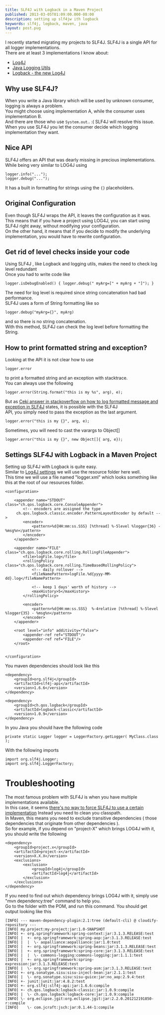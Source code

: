 ```yaml
---
title: SLF4J with Logback in a Maven Project
published: 2013-03-05T01:09:00.000-08:00
description: setting up slf4jw ith logback
keywords: slf4j, logback, maven, java
layout: post.pug
---
```


I recently started migrating my projects to SLF4J.
SLF4J is a single API for all logger implementations.  
There are at least 3 implementations I know about:

*   [Log4J](http://logging.apache.org/log4j/1.2/ "log4j")
*   [Java Logging Utils](http://docs.oracle.com/javase/1.4.2/docs/api/java/util/logging/package-summary.html "Java Utils Logging")
*   [Logback - the new Log4J](http://logback.qos.ch/ "Logback")

## Why use SLF4J?

When you write a Java library which will be used by unknown consumer, logging is always a problem.  
You might choose using implementation A, while the consumer uses implementation B.  
And there are those who use `System.out`.. :(
SLF4J will resolve this issue.  
When you use SLF4J you let the consumer decide which logging implementation they want.  

## Nice API

SLF4J offers an API that was dearly missing in precious implementations.  
While being very similar to LOG4J using

```
logger.info("...");  
logger.debug("...");  
```

It has a built in formatting for strings using the `{}` placeholders.

## Original Configuration

Even though SLF4J wraps the API, it leaves the configuration as it was.  
This means that if you have a project using LOG4J, you can start using SLF4J right away, without modifying your configuration.  
On the other hand, it means that if you decide to modify the underlying implementation, you would have to rewrite configuration.  

## Get rid of level checks inside your code

Using SLF4J , like Logback and logging utils, makes the need to check log level redundant  
Once you had to write code like

```
logger.isDebugEnabled() { logger.debug(" myArg=[" + myArg + "]"); }     
```

The need for log level is required since string concatenation had bad performance.  
SLF4J uses a form of String formatting like so

```
logger.debug("myArg={}", myArg)  
```

and so there is no string concatenation.  
With this method, SLF4J can check the log level before formatting the String.

## How to print formatted string and exception?

Looking at the API it is not clear how to use

```
logger.error
```

to print a formatted string and an exception with stacktrace.  
You can always use the following

```
logger.error(String.format("this is my %s", arg), e);
```

But as [Ceki answer in stackoverflow on how to log formatted message and exception in SLF4J](http://stackoverflow.com/a/6374166) states, it is possible with the SLF4J  
API, you simply need to pass the exception as the last argument.  

```
logger.error("this is my {}", arg, e);
```

Sometimes, you will need to cast the varargs to Object[]  

```
logger.error("this is my {}", new Object[]{ arg, e});
```

## Settings SLF4J with Logback in a Maven Project

Setting up SLF4J with Logback is quite easy.  
Similar to [Log4J settings](/2010/08/setting-up-log4j-in-maven-project.html "setting up LOG4J with Maven") we will use the resource folder here well.  
This time we will use a file named "logger.xml" which looks something like this at the root of our resources folder.  

```
<configuration>

    <appender name="STDOUT" class="ch.qos.logback.core.ConsoleAppender">
        <!-- encoders are assigned the type
     ch.qos.logback.classic.encoder.PatternLayoutEncoder by default -->
        <encoder>
            <pattern>%d{HH:mm:ss.SSS} [%thread] %-5level %logger{36} - %msg%n</pattern>
        </encoder>
    </appender>

    <appender name="FILE" class="ch.qos.logback.core.rolling.RollingFileAppender">
        <file>logFile.log</file>
        <rollingPolicy class="ch.qos.logback.core.rolling.TimeBasedRollingPolicy">
            <!-- daily rollover -->
            <fileNamePattern>logFile.%d{yyyy-MM-dd}.log</fileNamePattern>

            <!-- keep 1 days' worth of history -->
            <maxHistory>5</maxHistory>
        </rollingPolicy>

        <encoder>
            <pattern>%d{HH:mm:ss.SSS}  %-4relative [%thread] %-5level %logger{35} - %msg%n</pattern>
        </encoder>
    </appender>

    <root level="info" additivity="false">
        <appender-ref ref="STDOUT"/>
        <appender-ref ref="FILE"/>
    </root>


</configuration>
```

You maven dependencies should look like this

```
<dependency>
    <groupId>org.slf4j</groupId>
    <artifactId>slf4j-api</artifactId>
    <version>1.6.6</version>
</dependency>

<dependency>
    <groupId>ch.qos.logback</groupId>
    <artifactId>logback-classic</artifactId>
    <version>1.0.9</version>
</dependency>
```

In you Java you should have the following code

```
private static Logger logger = LoggerFactory.getLogger( MyClass.class );
```

With the following imports

```
import org.slf4j.Logger;
import org.slf4j.LoggerFactory;
```

# Troubleshooting

The most famous problem with SLF4J is when you have multiple implementations available.  
In this case, it seems [there's no way to force SLF4J to use a certain implementation](http://stackoverflow.com/a/11434477/1068746 "stackoverflow question - slf4j multiple implementations") Instead you need to clean you classpath.  
In Maven, this means you need to exclude transitive dependencies ( those dependencies that originate from other dependencies ).  
So for example, if you depend on "project-X" which brings LOG4J with it, you should write the following

```
<dependency>
    <groupId>project.x</groupId>
    <artifactId>project-x</artifactId>
    <version>X.X.X</version>
    <exclusions>
        <exclusion>
            <groupId>log4j</groupId>
            <artifactId>log4j</artifactId>
        </exclusion>
    </exclusions>
</dependency>
```

If you need to find out which dependency brings LOG4J with it, simply use "mvn dependency:tree" command to help you.  
Go to the folder with the POM, and run this command. You should get output looking like this  

```
[INFO] --- maven-dependency-plugin:2.1:tree (default-cli) @ cloudify-repository ---  
[INFO] my.project:my-project:jar:1.0-SNAPSHOT  
[INFO] +- org.springframework:spring-context:jar:3.1.3.RELEASE:test  
[INFO] |  +- org.springframework:spring-aop:jar:3.1.3.RELEASE:test  
[INFO] |  |  \- aopalliance:aopalliance:jar:1.0:test  
[INFO] |  +- org.springframework:spring-beans:jar:3.1.3.RELEASE:test  
[INFO] |  +- org.springframework:spring-core:jar:3.1.3.RELEASE:test  
[INFO] |  |  \- commons-logging:commons-logging:jar:1.1.1:test  
[INFO] |  +- org.springframework:spring-expression:jar:3.1.3.RELEASE:test  
[INFO] |  \- org.springframework:spring-asm:jar:3.1.3.RELEASE:test  
[INFO] +- org.sonatype.sisu:sisu-inject-bean:jar:2.1.1:test  
[INFO] |  \- org.sonatype.sisu:sisu-guice:jar:no_aop:2.9.4:test  
[INFO] +- junit:junit:jar:4.8.2:test  
[INFO] +- org.slf4j:slf4j-api:jar:1.6.6:compile  
[INFO] +- ch.qos.logback:logback-classic:jar:1.0.9:compile  
[INFO] |  \- ch.qos.logback:logback-core:jar:1.0.9:compile  
[INFO] \- org.eclipse.jgit:org.eclipse.jgit:jar:2.2.0.201212191850-r:compile  
[INFO]    \- com.jcraft:jsch:jar:0.1.44-1:compile     
```